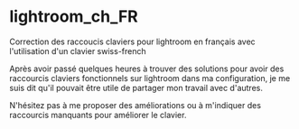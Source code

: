 # lightroom_ch_FR
Correction des raccoucis claviers pour lightroom en français avec l'utilisation d'un clavier swiss-french

Après avoir passé quelques heures à trouver des solutions pour avoir des raccourcis claviers fonctionnels sur 
lightroom dans ma configuration, je me suis dit qu'il pouvait être utile de partager mon travail avec d'autres. 

N'hésitez pas à me proposer des améliorations ou à m'indiquer des raccourcis manquants pour améliorer le clavier. 
